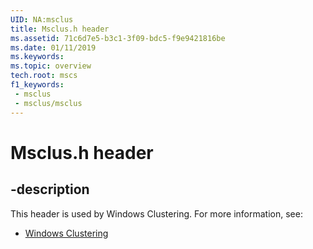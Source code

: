 ```yaml
---
UID: NA:msclus
title: Msclus.h header
ms.assetid: 71c6d7e5-b3c1-3f09-bdc5-f9e9421816be
ms.date: 01/11/2019
ms.keywords: 
ms.topic: overview
tech.root: mscs
f1_keywords:
 - msclus
 - msclus/msclus
---
```


# Msclus.h header


## -description

This header is used by Windows Clustering. For more information, see:

- [Windows Clustering](../_mscs/index.md)

